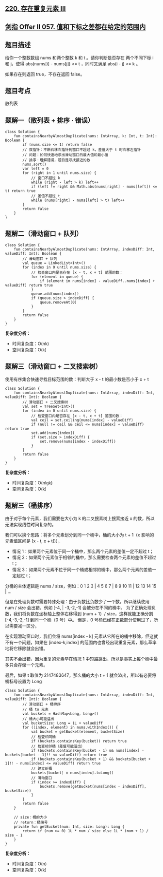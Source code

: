 ## [220. 存在重复元素 III](https://leetcode.cn/problems/contains-duplicate-iii/)
## [剑指 Offer II 057. 值和下标之差都在给定的范围内](https://leetcode.cn/problems/7WqeDu/description/)

## 题目描述

给你一个整数数组 nums 和两个整数 k 和 t 。请你判断是否存在 两个不同下标 i 和 j，使得 abs(nums[i] - nums[j]) <= t ，同时又满足 abs(i - j) <= k 。

如果存在则返回 true，不存在返回 false。

## 题目考点

散列表

## 题解一（散列表 + 排序 · 错误）
 
```
class Solution {
    fun containsNearbyAlmostDuplicate(nums: IntArray, k: Int, t: Int): Boolean {
        if (nums.size <= 1) return false
        // 双指针：不断右移右指针到窗口不超过 k，差值大于 t 时右移左指针
        // 问题：如何快速地求出滑动窗口的最大值和最小值
        // 排序：理解错误，题目是寻找接近的数
        nums.sort()
        var left = 0
        for (right in 1 until nums.size) {
            // 窗口不超过 k
            while (right - left > k) left++
            if (left != right && Math.abs(nums[right] - nums[left]) <= t) return true
            // 差值不超过 t
            while (nums[right] - nums[left] > t) left++
        }
        return false
    }
}
```

## 题解二（滑动窗口 + 队列）

```
class Solution {
    fun containsNearbyAlmostDuplicate(nums: IntArray, indexDiff: Int, valueDiff: Int): Boolean {
        // 滑动窗口 + 队列
        val queue = LinkedList<Int>()
        for (index in 0 until nums.size) {
            // 检查窗口内是否存在 [x - t, x + t] 范围的数：
            for (element in queue) {
                if (element in nums[index] - valueDiff..nums[index] + valueDiff) return true
            }
            queue.add(nums[index])
            if (queue.size > indexDiff) {
                queue.removeAt(0)
            }
        }
        return false
    }
}
```

**复杂度分析：**

- 时间复杂度：O(nk)
- 空间复杂度：O(k) 

## 题解三（滑动窗口 + 二叉搜索树）

使用有序集合快速寻找目标范围的数：判断大于 x - t 的最小数是否小于 x + t

```
class Solution {
    fun containsNearbyAlmostDuplicate(nums: IntArray, indexDiff: Int, valueDiff: Int): Boolean {
        // 滑动窗口 + 二叉搜索树
        val set = TreeSet<Int>()
        for (index in 0 until nums.size) {
            // 检查窗口内是否存在 [x - t, x + t] 范围的数：
            val ceil = set.ceiling(nums[index] - valueDiff)
            if (null != ceil && ceil <= nums[index] + valueDiff) return true
            set.add(nums[index])
            if (set.size > indexDiff) {
                set.remove(nums[index - indexDiff])
            }
        }
        return false
    }
}
```

**复杂度分析：**

- 时间复杂度：O(nlgk)
- 空间复杂度：O(k) 

## 题解三（桶排序）

由于对于每个元素，我们需要在大小为 k 的二叉搜素树上搜索接近 x 的数，所以无法实现线性时间复杂的。

我们可以换个思路：将多个元素划分到同一个桶中，桶的大小为 t + 1（x 影响的元素值区间是 [x - t, x + t])），

- 情况 1：如果两个元素位于同一个桶中，那么两个元素的差值一定不超过 t；
- 情况 2：如果两个元素位于相邻的桶中，那么需要检查两个元素的差值不超过 t；
- 情况 3：如果两个元素不位于同一个桶或相邻的桶中，那么两个元素的差值一定超过 t；

分桶的主体逻辑是 nums / size，例如：0 1 2 3 | 4 5 6 7 | 8 9 10 11 | 12 13 14 15 | …

但是在处理负数时需要特殊处理：由于负数比负数少了一个数，所以继续使用 num / size 会出错，例如 [-4, | -3,-2,-1] 会被分在不同的桶中。
为了正确处理负数，我们将负数在坐标轴上整体右移得到 (num + 1）/ size，这样就能正确分割 [-4,-3,-2,-1] 到同一个桶（0 号）中。
但是，0 号桶已经在正数部分使用过了，所以需要减一区分。

在实现滑动窗口时，我们会将 nums[index - k] 元素从它所在的桶中移除，但这就不有一个问题，如果在 [index-k,index] 的范围内也曾经出现重复元素，那么草率地将它移除就会出错。

其实不会出错，因为重复的元素早在情况 1 中短路跳出，所以是事实上每个桶中最多只会存储一个元素。

最后，如果 t 取值为 2147483647，那么桶的大小 t + 1 就会溢出，所以有必要将桶标号设置为 Long

```
class Solution {
    fun containsNearbyAlmostDuplicate(nums: IntArray, indexDiff: Int, valueDiff: Int): Boolean {
        // 滑动窗口 + 桶排序
        // 桶 to 元素
        val buckets = HashMap<Long, Long>()
        // 桶大小可能溢出
        val bucketSize: Long = 1L + valueDiff
        for ((index, element) in nums.withIndex()) {
            val bucket = getBucket(element, bucketSize)
            // 检查相同桶
            if (buckets.containsKey(bucket)) return true
            // 检查相邻桶（差值可能溢出）
            if (buckets.containsKey(bucket - 1) && nums[index] - buckets[bucket - 1]!! <= valueDiff) return true
            if (buckets.containsKey(bucket + 1) && buckets[bucket + 1]!! - nums[index] <= valueDiff) return true
            // 建立新桶
            buckets[bucket] = nums[index].toLong()
            // 滑动窗口
            if (index >= indexDiff) {
                buckets.remove(getBucket(nums[index - indexDiff], bucketSize))
            }
        }
        return false
    }

    // size：桶的大小
    // return：桶编号
    private fun getBucket(num: Int, size: Long): Long {
        return if (num >= 0) 1L * num / size else 1L * (num + 1) / size - 1
    }
}
```

**复杂度分析：**

- 时间复杂度：O(n)
- 空间复杂度：O(k) 
